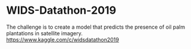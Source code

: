 # WIDS-Datathon-2019

The challenge is to create a model that predicts the presence of oil palm plantations in satellite imagery. 
https://www.kaggle.com/c/widsdatathon2019
